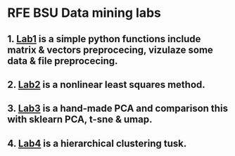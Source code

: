 # RFE BSU Data mining labs
## 1. [**Lab1**](/Lab1/) is a simple python functions include matrix & vectors preprocecing, vizulaze some data & file preprocecing.
## 2. [**Lab2**](/Lab2/) is a nonlinear least squares method.
## 3. [**Lab3**](/Lab3/) is a hand-made PCA and comparison this with sklearn PCA, t-sne & umap.
## 4. [**Lab4**](/Lab4/) is a hierarchical clustering tusk.